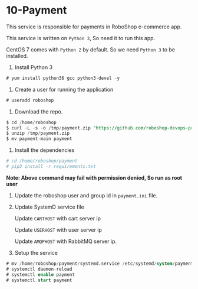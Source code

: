 # 10-Payment

This service is responsible for payments in RoboShop e-commerce app.

This service is written on `Python 3`, So need it to run this app.

CentOS 7 comes with `Python 2` by default. So we need `Python 3` to be installed.

1. Install Python 3

```sql
# yum install python36 gcc python3-devel -y
```

1. Create a user for running the application

```sql
# useradd roboshop
```

1. Download the repo.

```sql
$ cd /home/roboshop
$ curl -L -s -o /tmp/payment.zip "https://github.com/roboshop-devops-project/payment/archive/main.zip"
$ unzip /tmp/payment.zip
$ mv payment-main payment
```

1. Install the dependencies

```bash
# cd /home/roboshop/payment 
# pip3 install -r requirements.txt
```

**Note: Above command may fail with permission denied, So run as root user**

1. Update the roboshop user and group id in `payment.ini` file.
2. Update SystemD service file 
    
    Update `CARTHOST` with cart server ip
    
    Update `USERHOST` with user server ip 
    
    Update `AMQPHOST` with RabbitMQ server ip.
    
3. Setup the service

```sql
# mv /home/roboshop/payment/systemd.service /etc/systemd/system/payment.service
# systemctl daemon-reload
# systemctl enable payment 
# systemctl start payment
```